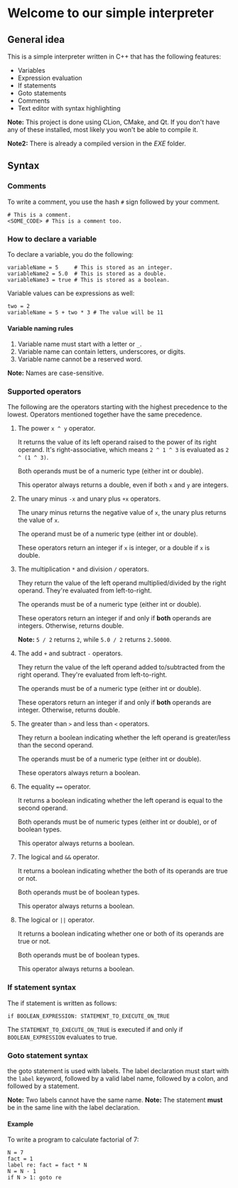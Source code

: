 # Welcome to our simple interpreter

## General idea

This is a simple interpreter written in C++ that has the following features:

- Variables
- Expression evaluation
- If statements
- Goto statements
- Comments
- Text editor with syntax highlighting

**Note:** This project is done using CLion, CMake, and Qt. If you don't have any of these installed, most likely you won't be able to compile it.

**Note2:** There is already a compiled version in the *EXE* folder.

## Syntax

### Comments

To write a comment, you use the hash `#` sign followed by your comment.

```
# This is a comment.
<SOME_CODE> # This is a comment too.
```

### How to declare a variable

To declare a variable, you do the following:

```
variableName = 5     # This is stored as an integer.
variableName2 = 5.0  # This is stored as a double.
variableName3 = true # This is stored as a boolean.
```

Variable values can be expressions as well:

```
two = 2
variableName = 5 + two * 3 # The value will be 11
```

#### Variable naming rules

1. Variable name must start with a letter or `_`.
2. Variable name can contain letters, underscores, or digits.
3. Variable name cannot be a reserved word.

**Note:** Names are case-sensitive.

### Supported operators

The following are the operators starting with the highest precedence to the lowest. Operators mentioned together have the same precedence.

1. The power `x ^ y` operator.

    It returns the value of its left operand raised to the power of its right operand. It's right-associative, which means `2 ^ 1 ^ 3` is evaluated as `2 ^ (1 ^ 3)`.

    Both operands must be of a numeric type (either int or double).

    This operator always returns a double, even if both `x` and `y` are integers.

2. The unary minus `-x` and unary plus `+x` operators.

    The unary minus returns the negative value of `x`, the unary plus returns the value of `x`.

    The operand must be of a numeric type (either int or double).

    These operators return an integer if `x` is integer, or a double if `x` is double.

3. The multiplication `*` and division `/` operators.

    They return the value of the left operand multiplied/divided by the right operand. They're evaluated from left-to-right.

    The operands must be of a numeric type (either int or double).

    These operators return an integer if and only if **both** operands are integers. Otherwise, returns double.

    **Note:** `5 / 2` returns `2`, while `5.0 / 2` returns `2.50000`.

4. The add `+` and subtract `-` operators.

    They return the value of the left operand added to/subtracted from the right operand. They're evaluated from left-to-right.

    The operands must be of a numeric type (either int or double).

    These operators return an integer if and only if **both** operands are integer. Otherwise, returns double.

5. The greater than `>` and less than `<` operators.

    They return a boolean indicating whether the left operand is greater/less than the second operand.

    The operands must be of a numeric type (either int or double).

    These operators always return a boolean.

6. The equality `==` operator.

    It returns a boolean indicating whether the left operand is equal to the second operand.

    Both operands must be of numeric types (either int or double), or of boolean types.

    This operator always returns a boolean.

7. The logical and `&&` operator.

    It returns a boolean indicating whether the both of its operands are true or not.

    Both operands must be of boolean types.

    This operator always returns a boolean.

8. The logical or `||` operator.

    It returns a boolean indicating whether one or both of its operands are true or not.

    Both operands must be of boolean types.

    This operator always returns a boolean.

### If statement syntax

The if statement is written as follows:

```
if BOOLEAN_EXPRESSION: STATEMENT_TO_EXECUTE_ON_TRUE
```

The `STATEMENT_TO_EXECUTE_ON_TRUE` is executed if and only if `BOOLEAN_EXPRESSION` evaluates to true.

### Goto statement syntax

the goto statement is used with labels. The label declaration must start with the `label` keyword, followed by a valid label name, followed by a colon, and followed by a statement.

**Note:** Two labels cannot have the same name.
**Note:** The statement **must** be in the same line with the label declaration.

#### Example

To write a program to calculate factorial of 7:

```
N = 7
fact = 1
label re: fact = fact * N
N = N - 1
if N > 1: goto re
```
